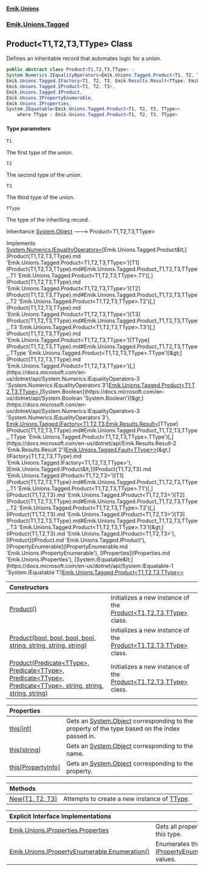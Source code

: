 #### [Emik.Unions](index.md 'index')
### [Emik.Unions.Tagged](Emik.Unions.Tagged.md 'Emik.Unions.Tagged')

## Product<T1,T2,T3,TType> Class

Defines an inheritable record that automates logic for a union.

```csharp
public abstract class Product<T1,T2,T3,TType> :
System.Numerics.IEqualityOperators<Emik.Unions.Tagged.Product<T1, T2, T3, TType>, Emik.Unions.Tagged.Product<T1, T2, T3, TType>, bool>,
Emik.Unions.Tagged.IFactory<T1, T2, T3, Emik.Results.Result<TType, Emik.Unions.Tagged.Fault<TType>>>,
Emik.Unions.Tagged.IProduct<T1, T2, T3>,
Emik.Unions.Tagged.IProduct,
Emik.Unions.IPropertyEnumerable,
Emik.Unions.IProperties,
System.IEquatable<Emik.Unions.Tagged.Product<T1, T2, T3, TType>>
    where TType : Emik.Unions.Tagged.Product<T1, T2, T3, TType>
```
#### Type parameters

<a name='Emik.Unions.Tagged.Product_T1,T2,T3,TType_.T1'></a>

`T1`

The first type of the union.

<a name='Emik.Unions.Tagged.Product_T1,T2,T3,TType_.T2'></a>

`T2`

The second type of the union.

<a name='Emik.Unions.Tagged.Product_T1,T2,T3,TType_.T3'></a>

`T3`

The third type of the union.

<a name='Emik.Unions.Tagged.Product_T1,T2,T3,TType_.TType'></a>

`TType`

The type of the inheriting record.

Inheritance [System.Object](https://docs.microsoft.com/en-us/dotnet/api/System.Object 'System.Object') &#129106; Product<T1,T2,T3,TType>

Implements [System.Numerics.IEqualityOperators&lt;](https://docs.microsoft.com/en-us/dotnet/api/System.Numerics.IEqualityOperators-3 'System.Numerics.IEqualityOperators`3')[Emik.Unions.Tagged.Product&lt;](Product{T1,T2,T3,TType}.md 'Emik.Unions.Tagged.Product<T1,T2,T3,TType>')[T1](Product{T1,T2,T3,TType}.md#Emik.Unions.Tagged.Product_T1,T2,T3,TType_.T1 'Emik.Unions.Tagged.Product<T1,T2,T3,TType>.T1')[,](Product{T1,T2,T3,TType}.md 'Emik.Unions.Tagged.Product<T1,T2,T3,TType>')[T2](Product{T1,T2,T3,TType}.md#Emik.Unions.Tagged.Product_T1,T2,T3,TType_.T2 'Emik.Unions.Tagged.Product<T1,T2,T3,TType>.T2')[,](Product{T1,T2,T3,TType}.md 'Emik.Unions.Tagged.Product<T1,T2,T3,TType>')[T3](Product{T1,T2,T3,TType}.md#Emik.Unions.Tagged.Product_T1,T2,T3,TType_.T3 'Emik.Unions.Tagged.Product<T1,T2,T3,TType>.T3')[,](Product{T1,T2,T3,TType}.md 'Emik.Unions.Tagged.Product<T1,T2,T3,TType>')[TType](Product{T1,T2,T3,TType}.md#Emik.Unions.Tagged.Product_T1,T2,T3,TType_.TType 'Emik.Unions.Tagged.Product<T1,T2,T3,TType>.TType')[&gt;](Product{T1,T2,T3,TType}.md 'Emik.Unions.Tagged.Product<T1,T2,T3,TType>')[,](https://docs.microsoft.com/en-us/dotnet/api/System.Numerics.IEqualityOperators-3 'System.Numerics.IEqualityOperators`3')[Emik.Unions.Tagged.Product&lt;](Product{T1,T2,T3,TType}.md 'Emik.Unions.Tagged.Product<T1,T2,T3,TType>')[T1](Product{T1,T2,T3,TType}.md#Emik.Unions.Tagged.Product_T1,T2,T3,TType_.T1 'Emik.Unions.Tagged.Product<T1,T2,T3,TType>.T1')[,](Product{T1,T2,T3,TType}.md 'Emik.Unions.Tagged.Product<T1,T2,T3,TType>')[T2](Product{T1,T2,T3,TType}.md#Emik.Unions.Tagged.Product_T1,T2,T3,TType_.T2 'Emik.Unions.Tagged.Product<T1,T2,T3,TType>.T2')[,](Product{T1,T2,T3,TType}.md 'Emik.Unions.Tagged.Product<T1,T2,T3,TType>')[T3](Product{T1,T2,T3,TType}.md#Emik.Unions.Tagged.Product_T1,T2,T3,TType_.T3 'Emik.Unions.Tagged.Product<T1,T2,T3,TType>.T3')[,](Product{T1,T2,T3,TType}.md 'Emik.Unions.Tagged.Product<T1,T2,T3,TType>')[TType](Product{T1,T2,T3,TType}.md#Emik.Unions.Tagged.Product_T1,T2,T3,TType_.TType 'Emik.Unions.Tagged.Product<T1,T2,T3,TType>.TType')[&gt;](Product{T1,T2,T3,TType}.md 'Emik.Unions.Tagged.Product<T1,T2,T3,TType>')[,](https://docs.microsoft.com/en-us/dotnet/api/System.Numerics.IEqualityOperators-3 'System.Numerics.IEqualityOperators`3')[System.Boolean](https://docs.microsoft.com/en-us/dotnet/api/System.Boolean 'System.Boolean')[&gt;](https://docs.microsoft.com/en-us/dotnet/api/System.Numerics.IEqualityOperators-3 'System.Numerics.IEqualityOperators`3'), [Emik.Unions.Tagged.IFactory&lt;](IFactory{T1,T2,T3,TType}.md 'Emik.Unions.Tagged.IFactory<T1,T2,T3,TType>')[T1](Product{T1,T2,T3,TType}.md#Emik.Unions.Tagged.Product_T1,T2,T3,TType_.T1 'Emik.Unions.Tagged.Product<T1,T2,T3,TType>.T1')[,](IFactory{T1,T2,T3,TType}.md 'Emik.Unions.Tagged.IFactory<T1,T2,T3,TType>')[T2](Product{T1,T2,T3,TType}.md#Emik.Unions.Tagged.Product_T1,T2,T3,TType_.T2 'Emik.Unions.Tagged.Product<T1,T2,T3,TType>.T2')[,](IFactory{T1,T2,T3,TType}.md 'Emik.Unions.Tagged.IFactory<T1,T2,T3,TType>')[T3](Product{T1,T2,T3,TType}.md#Emik.Unions.Tagged.Product_T1,T2,T3,TType_.T3 'Emik.Unions.Tagged.Product<T1,T2,T3,TType>.T3')[,](IFactory{T1,T2,T3,TType}.md 'Emik.Unions.Tagged.IFactory<T1,T2,T3,TType>')[Emik.Results.Result&lt;](https://docs.microsoft.com/en-us/dotnet/api/Emik.Results.Result-2 'Emik.Results.Result`2')[TType](Product{T1,T2,T3,TType}.md#Emik.Unions.Tagged.Product_T1,T2,T3,TType_.TType 'Emik.Unions.Tagged.Product<T1,T2,T3,TType>.TType')[,](https://docs.microsoft.com/en-us/dotnet/api/Emik.Results.Result-2 'Emik.Results.Result`2')[Emik.Unions.Tagged.Fault&lt;](Fault{T}.md 'Emik.Unions.Tagged.Fault<T>')[TType](Product{T1,T2,T3,TType}.md#Emik.Unions.Tagged.Product_T1,T2,T3,TType_.TType 'Emik.Unions.Tagged.Product<T1,T2,T3,TType>.TType')[&gt;](Fault{T}.md 'Emik.Unions.Tagged.Fault<T>')[&gt;](https://docs.microsoft.com/en-us/dotnet/api/Emik.Results.Result-2 'Emik.Results.Result`2')[&gt;](IFactory{T1,T2,T3,TType}.md 'Emik.Unions.Tagged.IFactory<T1,T2,T3,TType>'), [Emik.Unions.Tagged.IProduct&lt;](IProduct{T1,T2,T3}.md 'Emik.Unions.Tagged.IProduct<T1,T2,T3>')[T1](Product{T1,T2,T3,TType}.md#Emik.Unions.Tagged.Product_T1,T2,T3,TType_.T1 'Emik.Unions.Tagged.Product<T1,T2,T3,TType>.T1')[,](IProduct{T1,T2,T3}.md 'Emik.Unions.Tagged.IProduct<T1,T2,T3>')[T2](Product{T1,T2,T3,TType}.md#Emik.Unions.Tagged.Product_T1,T2,T3,TType_.T2 'Emik.Unions.Tagged.Product<T1,T2,T3,TType>.T2')[,](IProduct{T1,T2,T3}.md 'Emik.Unions.Tagged.IProduct<T1,T2,T3>')[T3](Product{T1,T2,T3,TType}.md#Emik.Unions.Tagged.Product_T1,T2,T3,TType_.T3 'Emik.Unions.Tagged.Product<T1,T2,T3,TType>.T3')[&gt;](IProduct{T1,T2,T3}.md 'Emik.Unions.Tagged.IProduct<T1,T2,T3>'), [IProduct](IProduct.md 'Emik.Unions.Tagged.IProduct'), [IPropertyEnumerable](IPropertyEnumerable.md 'Emik.Unions.IPropertyEnumerable'), [IProperties](IProperties.md 'Emik.Unions.IProperties'), [System.IEquatable&lt;](https://docs.microsoft.com/en-us/dotnet/api/System.IEquatable-1 'System.IEquatable`1')[Emik.Unions.Tagged.Product&lt;](Product{T1,T2,T3,TType}.md 'Emik.Unions.Tagged.Product<T1,T2,T3,TType>')[T1](Product{T1,T2,T3,TType}.md#Emik.Unions.Tagged.Product_T1,T2,T3,TType_.T1 'Emik.Unions.Tagged.Product<T1,T2,T3,TType>.T1')[,](Product{T1,T2,T3,TType}.md 'Emik.Unions.Tagged.Product<T1,T2,T3,TType>')[T2](Product{T1,T2,T3,TType}.md#Emik.Unions.Tagged.Product_T1,T2,T3,TType_.T2 'Emik.Unions.Tagged.Product<T1,T2,T3,TType>.T2')[,](Product{T1,T2,T3,TType}.md 'Emik.Unions.Tagged.Product<T1,T2,T3,TType>')[T3](Product{T1,T2,T3,TType}.md#Emik.Unions.Tagged.Product_T1,T2,T3,TType_.T3 'Emik.Unions.Tagged.Product<T1,T2,T3,TType>.T3')[,](Product{T1,T2,T3,TType}.md 'Emik.Unions.Tagged.Product<T1,T2,T3,TType>')[TType](Product{T1,T2,T3,TType}.md#Emik.Unions.Tagged.Product_T1,T2,T3,TType_.TType 'Emik.Unions.Tagged.Product<T1,T2,T3,TType>.TType')[&gt;](Product{T1,T2,T3,TType}.md 'Emik.Unions.Tagged.Product<T1,T2,T3,TType>')[&gt;](https://docs.microsoft.com/en-us/dotnet/api/System.IEquatable-1 'System.IEquatable`1')

| Constructors | |
| :--- | :--- |
| [Product()](Product{T1,T2,T3,TType}..ctor.md 'Emik.Unions.Tagged.Product<T1,T2,T3,TType>.Product()') | Initializes a new instance of the [Product&lt;T1,T2,T3,TType&gt;](Product{T1,T2,T3,TType}.md 'Emik.Unions.Tagged.Product<T1,T2,T3,TType>') class. |
| [Product(bool, bool, bool, bool, string, string, string, string)](Product{T1,T2,T3,TType}..ctor(bool,bool,bool,bool,string,string,string,string).md 'Emik.Unions.Tagged.Product<T1,T2,T3,TType>.Product(bool, bool, bool, bool, string, string, string, string)') | Initializes a new instance of the [Product&lt;T1,T2,T3,TType&gt;](Product{T1,T2,T3,TType}.md 'Emik.Unions.Tagged.Product<T1,T2,T3,TType>') class. |
| [Product(Predicate&lt;TType&gt;, Predicate&lt;TType&gt;, Predicate&lt;TType&gt;, Predicate&lt;TType&gt;, string, string, string, string)](Product{T1,T2,T3,TType}..ctor(Predicate{TType},Predicate{TType},Predicate{TType},Predicate{TType},string,string,string,string).md 'Emik.Unions.Tagged.Product<T1,T2,T3,TType>.Product(System.Predicate<TType>, System.Predicate<TType>, System.Predicate<TType>, System.Predicate<TType>, string, string, string, string)') | Initializes a new instance of the [Product&lt;T1,T2,T3,TType&gt;](Product{T1,T2,T3,TType}.md 'Emik.Unions.Tagged.Product<T1,T2,T3,TType>') class. |

| Properties | |
| :--- | :--- |
| [this[int]](Product{T1,T2,T3,TType}.Item(int).md 'Emik.Unions.Tagged.Product<T1,T2,T3,TType>.this[int]') | Gets an [System.Object](https://docs.microsoft.com/en-us/dotnet/api/System.Object 'System.Object') corresponding to the property of the type based on the index passed in. |
| [this[string]](Product{T1,T2,T3,TType}.Item(string).md 'Emik.Unions.Tagged.Product<T1,T2,T3,TType>.this[string]') | Gets an [System.Object](https://docs.microsoft.com/en-us/dotnet/api/System.Object 'System.Object') corresponding to the name. |
| [this[PropertyInfo]](Product{T1,T2,T3,TType}.Item(PropertyInfo).md 'Emik.Unions.Tagged.Product<T1,T2,T3,TType>.this[System.Reflection.PropertyInfo]') | Gets an [System.Object](https://docs.microsoft.com/en-us/dotnet/api/System.Object 'System.Object') corresponding to the property. |

| Methods | |
| :--- | :--- |
| [New(T1, T2, T3)](Product{T1,T2,T3,TType}.New(T1,T2,T3).md 'Emik.Unions.Tagged.Product<T1,T2,T3,TType>.New(T1, T2, T3)') | Attempts to create a new instance of [TType](Product{T1,T2,T3,TType}.md#Emik.Unions.Tagged.Product_T1,T2,T3,TType_.TType 'Emik.Unions.Tagged.Product<T1,T2,T3,TType>.TType'). |

| Explicit Interface Implementations | |
| :--- | :--- |
| [Emik.Unions.IProperties.Properties](Product{T1,T2,T3,TType}.Emik.Unions.IProperties.Properties.md 'Emik.Unions.Tagged.Product<T1,T2,T3,TType>.Emik.Unions.IProperties.Properties') | Gets all properties of this type. |
| [Emik.Unions.IPropertyEnumerable.Enumeration()](Product{T1,T2,T3,TType}.Emik.Unions.IPropertyEnumerable.Enumeration.md 'Emik.Unions.Tagged.Product<T1,T2,T3,TType>.Emik.Unions.IPropertyEnumerable.Enumeration()') | Enumerates through a [IPropertyEnumerable](IPropertyEnumerable.md 'Emik.Unions.IPropertyEnumerable')'s values. |
